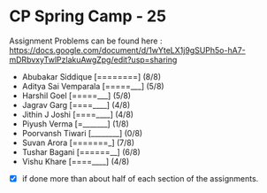 # CP Spring Camp - 25

Assignment Problems can be found here : https://docs.google.com/document/d/1wYteLX1j9gSUPh5o-hA7-mDRbvxyTwlPzlakuAwgZpg/edit?usp=sharing 

- Abubakar Siddique    [========] (8/8)
- Aditya Sai Vemparala [=====___] (5/8)
- Harshil Goel         [=====___] (5/8)
- Jagrav Garg          [====____] (4/8)
- Jithin J Joshi       [====____] (4/8)
- Piyush Verma         [=_______] (1/8)
- Poorvansh Tiwari     [________] (0/8)
- Suvan Arora          [=======_] (7/8)
- Tushar Bagani        [======__] (6/8)
- Vishu Khare          [====____] (4/8)

- [x] if done more than about half of each section of the assignments.

